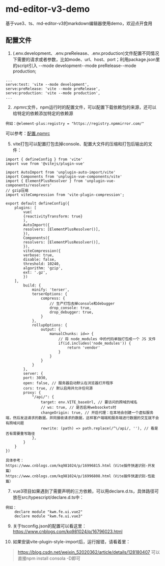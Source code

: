 # md-editor-v3-demo
基于vue3、ts、md-editor-v3的markdown编辑器使用demo，欢迎点开食用


## 配置文件
1. (.env.development、.env.preRelease、.env.production)文件配置不同情况下需要的请求或者参数，比如mode、url、host、port；利用package.json里的script引入 --mode development\--mode preRelease\--mode production;
```vue
...
serve:test: 'vite --mode development',
serve:preRelease: 'vite --mode preRelease',
serve:production: 'vite --mode production',
...
```

2. .npmrc文件，npm运行时的配置文件，可以配置下载依赖包的来源，还可以给特定的依赖添加特定的依赖源
```
例如：@element-plus:registry = "https://registry.npmmirror.com/"
```
可以参考：[配置.npmrc](https://blog.csdn.net/Aurora_juan/article/details/127244292)

5. vite打包可以配置打包去掉console、配置大文件的压缩和打包后输出的文件：
```
import { defineConfig } from 'vite'
import vue from '@vitejs/plugin-vue'

import AutoImport from 'unplugin-auto-import/vite'
import Components from 'unplugin-vue-components/vite'
import { ElementPlusResolver } from 'unplugin-vue-components/resolvers'
// gzip压缩
import viteCompression from 'vite-plugin-compression';

export default defineConfig({
	plugins: [
	    vue(
		{reactivityTransform: true}
	    ),
	    AutoImport({
		resolvers: [ElementPlusResolver()],
	    }),
	    Components({
		resolvers: [ElementPlusResolver()],
	    }),
	    viteCompression({
		verbose: true,
		disable: false,
		threshold: 10240,
		algorithm: 'gzip',
		ext: '.gz',
	    })
	],
        build: {
            minify: 'terser',
            terserOptions: {
                compress: {
                    // 生产打包去掉console和debugger
                    drop_console: true,
                    drop_debugger: true,
                }
            },
            rollupOptions: {
                output: {
                    manualChunks: id=> {
                        // 将 node_modules 中的代码单独打包成一个 JS 文件
                        if(id.includes('node_modules')) {
                            return 'vendor'
                        }
                    }
                }
            }
        },
        server: {
		port: 3030,
		open: false, // 服务器启动默认在浏览器打开程序
		cors: true, // 默认启用并允许任何源
		proxy: {
			"/api/": {
				target: env.VITE_baseUrl, // 要访问的跨域的域名
				// ws: true, // 是否启用websockets时
				changeOrigin: true, // 开启代理：在本地会创建一个虚拟服务端，然后发送请求的数据，并同接收请求的数据，这样客户端端和服务端进行数据的交互就不会有跨域问题
				rewrite: (path) => path.replace(/^\/api/, ''), // 看是否有需要重写路径
			},
		}
	}
})
```
    具体参考：
    https://www.cnblogs.com/kq981024/p/16996815.html（Vite插件快速识别-开发篇）
    https://www.cnblogs.com/kq981024/p/16996808.html（Vite插件快速识别-性能篇）

7. vue3项目如果遇到了需要声明的三方依赖，可以用declare.d.ts，具体路径可放在src/typescript/declare.d.ts中：
```
例如：
    declare module "kwm.fe.ui.vue2"
    declare module "kwm.fe.ui.vue3"
```

9. 关于tsconfig.json的配置可以看这里：https://www.cnblogs.com/kq981024/p/16796023.html

10. 如果安装vite-plugin-style-import后，运行报错，请看着里：
> https://blog.csdn.net/weixin_52020362/article/details/128180407
> 可以直接npm install consola -D即可
